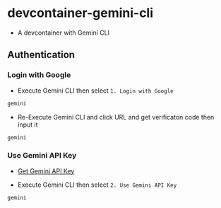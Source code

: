 # devcontainer-gemini-cli
- A devcontainer with Gemini CLI

## Authentication
### Login with Google
- Execute Gemini CLI then select `1. Login with Google`
```bash
gemini
```

- Re-Execute Gemini CLI and click URL and get verificaton code then input it
```bash
gemini
```

### Use Gemini API Key
- [Get Gemini API Key](https://aistudio.google.com/apikey)

- Execute Gemini CLI then select `2. Use Gemini API Key`
```bash
gemini
```
